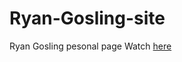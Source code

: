 # Ryan-Gosling-site

Ryan Gosling pesonal page
Watch [here](https://dashinin.github.io/Ryan-Gosling-site/)


